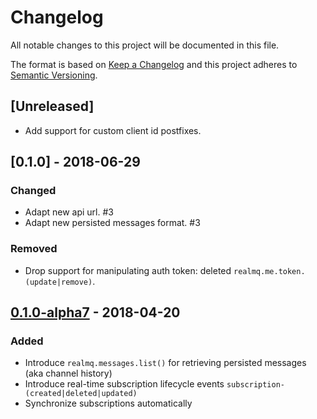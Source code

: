 # Changelog

All notable changes to this project will be documented in this file.

The format is based on [Keep a Changelog](http://keepachangelog.com/en/1.0.0/)
and this project adheres to [Semantic Versioning](http://semver.org/spec/v2.0.0.html).

## [Unreleased]
- Add support for custom client id postfixes. 

## [0.1.0] - 2018-06-29
### Changed
- Adapt new api url. #3
- Adapt new persisted messages format. #3

### Removed
- Drop support for manipulating auth token: deleted `realmq.me.token.(update|remove)`.

## [0.1.0-alpha7] - 2018-04-20

### Added
- Introduce `realmq.messages.list()` for retrieving persisted messages (aka channel history)
- Introduce real-time subscription lifecycle events `subscription-(created|deleted|updated)`
- Synchronize subscriptions automatically

[0.1.0-alpha7]: https://github.com/RealMQ/realmq-web-sdk/compare/0.1.0-alpha6...0.1.0-alpha7
